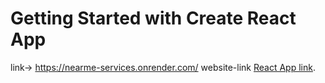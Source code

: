 # Getting Started with Create React App
link-> https://nearme-services.onrender.com/
website-link [React App link](https://nearme-services.onrender.com/).

